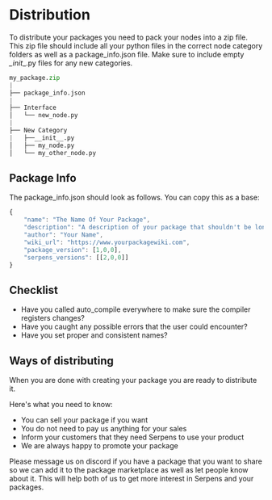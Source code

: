 # Distribution

To distribute your packages you need to pack your nodes into a zip file. This zip file should include all your python files in the correct node category folders as well as a package_info.json file. Make sure to include empty _\_init__.py files for any new categories.

```python
my_package.zip
|
├── package_info.json
|
├── Interface
│   └── new_node.py
|
├── New Category
|   ├──__init__.py
│   ├── my_node.py
│   └── my_other_node.py
```

## Package Info

The package_info.json should look as follows. You can copy this as a base:
```javascript
{
    "name": "The Name Of Your Package",
    "description": "A description of your package that shouldn't be longer than this",
    "author": "Your Name",
    "wiki_url": "https://www.yourpackagewiki.com",
    "package_version": [1,0,0],
    "serpens_versions": [[2,0,0]]
}
```


## Checklist

* Have you called auto_compile everywhere to make sure the compiler registers changes?
* Have you caught any possible errors that the user could encounter?
* Have you set proper and consistent names?


## Ways of distributing

When you are done with creating your package you are ready to distribute it.

Here's what you need to know:

* You can sell your package if you want
* You do not need to pay us anything for your sales
* Inform your customers that they need Serpens to use your product
* We are always happy to promote your package

Please message us on discord if you have a package that you want to share so we can add it to the package marketplace as well as let people know about it. This will help both of us to get more interest in Serpens and your packages.